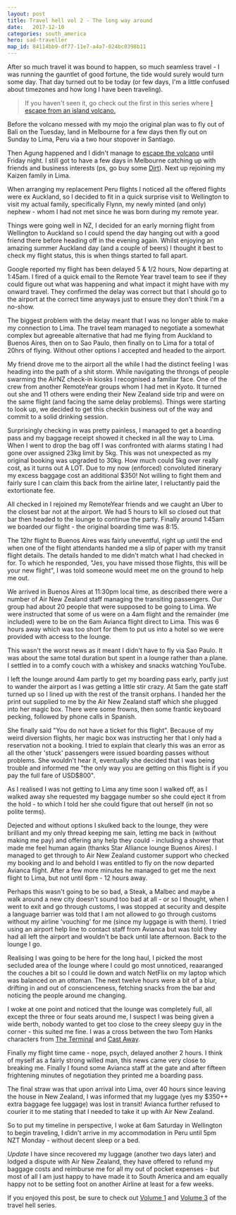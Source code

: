 ```yaml
---
layout: post
title: Travel hell vol 2 - The long way around
date:   2017-12-10
categories: south_america
hero: sad-traveller
map_id: 84114bb9-df77-11e7-a4a7-024bc0398b11
---
```

After so much travel it was bound to happen, so much seamless travel - I was running the gauntlet of good fortune, the tide would surely would turn some day. That day turned out to be today (or few days, I'm a little confused about timezones and how long I have been traveling).

> If you haven't seen it, go check out the first in this series where [I escape from an island volcano.](/asia/2017/12/escape_from_the_volcano)

Before the volcano messed with my mojo the original plan was to fly out of Bali on the Tuesday, land in Melbourne for a few days then fly out on Sunday to Lima, Peru via a two hour stopover in Santiago.

Then Agung happened and I didn't manage to [escape the volcano](/asia/2017/12/escape_from_the_volcano) until Friday night. I still got to have a few days in Melbourne catching up with friends and business interests (ps, go buy some [Dirt](http://thedirtcompany.com.au/)). Next up rejoining my Kaizen family in Lima.

When arranging my replacement Peru flights I noticed all the offered flights were ex Auckland, so I decided to fit in a quick surprise visit to Wellington to visit my actual family, specifically Flynn, my newly minted (and only) nephew - whom I had not met since he was born during my remote year.

Things were going well in NZ, I decided for an early morning flight from Wellington to Auckland so I could spend the day hanging out with a good friend there before heading off in the evening again. Whilst enjoying an amazing summer Auckland day (and a couple of beers) I thought it best to check my flight status, this is when things started to fall apart.

Google reported my flight has been delayed 5 & 1/2 hours, Now departing at 1:45am. I fired of a quick email to the Remote Year travel team to see if they could figure out what was happening and what impact it might have with my onward travel. They confirmed the delay was correct but that I should go to the airport at the correct time anyways just to ensure they don't think I'm a no-show.

The biggest problem with the delay meant that I was no longer able to make my connection to Lima. The travel team managed to negotiate a somewhat complex but agreeable alternative that had me flying from Auckland to Buenos Aires, then on to Sao Paulo, then finally on to Lima for a total of 20hrs of flying. Without other options I accepted and headed to the airport.

My friend drove me to the airport all the while I had the distinct feeling I was heading into the path of a shit storm. While navigating the throngs of people swarming the AirNZ check-in kiosks I recognised a familiar face. One of the crew from another RemoteYear groups whom I had met in Kyoto. It turned out she and 11 others were ending their New Zealand side trip and were on the same flight (and facing the same delay problems). Things were starting to look up, we decided to get this checkin business out of the way and commit to a solid drinking session.

Surprisingly checking in was pretty painless, I managed to get a boarding pass and my baggage receipt showed it checked in all the way to Lima. When I went to drop the bag off I was confronted with alarms stating I had gone over assigned 23kg limit by 5kg. This was not unexpected as my original booking was upgraded to 30kg. How much could 5kg over really cost, as it turns out A LOT. Due to my now (enforced) convoluted itinerary my excess baggage cost an additional $350! Not willing to fight them and fairly sure I can claim this back from the airline later, I reluctantly paid the extortionate fee.

All checked in I rejoined my RemoteYear friends and we caught an Uber to the closest bar not at the airport. We had 5 hours to kill so closed out that bar then headed to the lounge to continue the party. Finally around 1:45am we boarded our flight - the original boarding time was 8:15.

The 12hr flight to Buenos Aires was fairly uneventful, right up until the end when one of the flight attendants handed me a slip of paper with my transit flight details. The details handed to me didn't match what I had checked in for. To which he responded, "Jes, you have missed those flights, this will be your new flight", I was told someone would meet me on the ground to help me out.

We arrived in Buenos Aires at 11:30pm local time, as described there were a number of Air New Zealand staff managing the transiting passengers. Our group had about 20 people that were supposed to be going to Lima. We were instructed that some of us were on a 4am flight and the remainder (me included) were to be on the 6am Avianca flight direct to Lima. This was 6 hours away which was too short for them to put us into a hotel so we were provided with access to the lounge.

This wasn't the worst news as it meant I didn't have to fly via Sao Paulo. It was about the same total duration but spent in a lounge rather than a plane. I settled in to a comfy couch with a whiskey and snacks watching YouTube.

I left the lounge around 4am partly to get my boarding pass early, partly just to wander the airport as I was getting a little stir crazy. At 5am the gate staff turned up so I lined up with the rest of the transit orphans. I handed her the print out supplied to me by the Air New Zealand staff which she plugged into her magic box. There were some frowns, then some frantic keyboard pecking, followed by phone calls in Spanish.

She finally said "You do not have a ticket for this flight". Because of my weird diversion flights, her magic box was instructing her that I only had a reservation not a booking. I tried to explain that clearly this was an error as all the other 'stuck' passengers were issued boarding passes without problems. She wouldn't hear it, eventually she decided that I was being trouble and informed me "the only way you are getting on this flight is if you pay the full fare of USD$800".

As I realised I was not getting to Lima any time soon I walked off, as I walked away she requested my baggage number so she could eject it from the hold - to which I told her she could figure that out herself (in not so polite terms).

Dejected and without options I skulked back to the lounge, they were brilliant and my only thread keeping me sain, letting me back in (without making me pay) and offering any help they could - including a shower that made me feel human again (thanks Star Alliance lounge Buenos Aires). I managed to get through to Air New Zealand customer support who checked my booking and lo and behold I was entitled to fly on the now departed Avianca flight. After a few more minutes he managed to get me the next flight to Lima, but not until 6pm - 12 hours away.

Perhaps this wasn't going to be so bad, a Steak, a Malbec and maybe a walk around a new city doesn't sound too bad at all - or so I thought, when I went to exit and go through customs, I was stopped at security and despite a language barrier was told that I am not allowed to go through customs without my airline 'vouching' for me (since my luggage is with them). I tried using an airport help line to contact staff from Avianca but was told they had all left the airport and wouldn't be back until late afternoon. Back to the lounge I go.

Realising I was going to be here for the long haul, I picked the most secluded area of the lounge where I could go most unnoticed, reaaranged the couches a bit so I could lie down and watch NetFlix on my laptop which was balanced on an ottoman. The next twelve hours were a bit of a blur, drifting in and out of conscienceness, fetching snacks from the bar and noticing the people around me changing.

I woke at one point and noticed that the lounge was completely full, all except the three or four seats around me, I suspect I was being given a wide berth, nobody wanted to get too close to the creey sleepy guy in the corner - this suited me fine. I was a cross between the two Tom Hanks characters from [The Terminal](http://www.imdb.com/title/tt0362227/?ref_=fn_al_tt_1) and [Cast Away](http://www.imdb.com/title/tt0162222/?ref_=nm_knf_i1).

Finally my flight time came - nope, psych, delayed another 2 hours. I think of myself as a fairly strong willed man, this news came very close to breaking me. Finally I found some Avianca staff at the gate and after fifteen frightening minutes of negotiation they printed me a boarding pass.

The final straw was that upon arrival into Lima, over 40 hours since leaving the house in New Zealand, I was informed that my luggage (yes my $350++ extra baggage fee luggage) was lost in transit! Avianca further refused to courier it to me stating that I needed to take it up with Air New Zealand.

So to put my timeline in perspective, I woke at 6am Saturday in Wellington to begin traveling, I didn't arrive in my accommodation in Peru until 5pm NZT Monday - without decent sleep or a bed.

*Update* I have since recovered my luggage (another two days later) and lodged a dispute with Air New Zealand, they have offered to refund my baggage costs and reimburse me for all my out of pocket expenses - but most of all I am just happy to have made it to South America and am equally happy not to be setting foot on another Airline at least for a few weeks.

If you enjoyed this post, be sure to check out [Volume 1](/asia/2017/12/escape_from_the_volcano) and [Volume 3](/south_america/2018/02/hostage_in_bolivia) of the travel hell series.